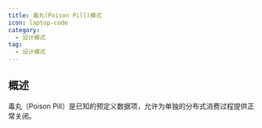 ```yaml
---
title: 毒丸(Poison Pill)模式
icon: laptop-code
category:
  - 设计模式
tag:
  - 设计模式
---
```


## 概述

毒丸（Poison Pill）是已知的预定义数据项，允许为单独的分布式消费过程提供正常关闭。